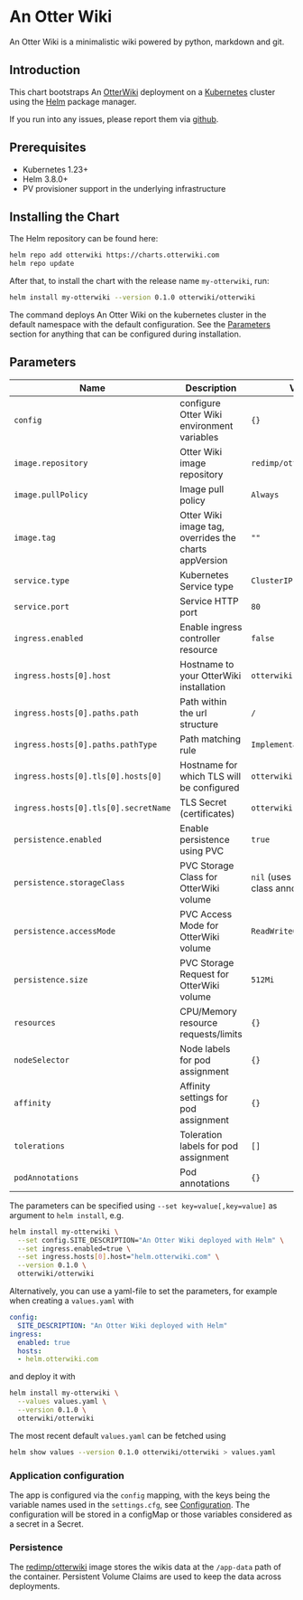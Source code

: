 # An Otter Wiki

An Otter Wiki is a minimalistic wiki powered by python, markdown and git.

## Introduction

This chart bootstraps An [OtterWiki](https://github.com/redimp/otterwiki) deployment
on a [Kubernetes](https://kubernetes.io) cluster using the [Helm](https://helm.sh)
package manager.

If you run into any issues, please report them via [github](https://github.com/redimp/otterwiki/issues).

## Prerequisites

- Kubernetes 1.23+
- Helm 3.8.0+
- PV provisioner support in the underlying infrastructure

## Installing the Chart

The Helm repository can be found here:

```bash
helm repo add otterwiki https://charts.otterwiki.com
helm repo update
```

After that, to install the chart with the release name `my-otterwiki`, run:

```bash
helm install my-otterwiki --version 0.1.0 otterwiki/otterwiki
```

The command deploys An Otter Wiki on the kubernetes cluster in the default namespace
with the default configuration. See the [Parameters](#parameters) section for anything
that can be configured during installation.

## Parameters

| Name                              | Description                                          | Value                                       |
| --------------------------------- | ---------------------------------------------------- | ------------------------------------------- |
| `config`                          | configure Otter Wiki environment variables           | `{}`                                        |
| `image.repository`                | Otter Wiki image repository                          | `redimp/otterwiki`                          |
| `image.pullPolicy`                | Image pull policy                                    | `Always`                                    |
| `image.tag`                       | Otter Wiki image tag, overrides the charts appVersion | `""`                                       |
| `service.type`                    | Kubernetes Service type                              | `ClusterIP`                                 |
| `service.port`                    | Service HTTP port                                    | `80`                                        |
| `ingress.enabled`                 | Enable ingress controller resource                   | `false`                                     |
| `ingress.hosts[0].host`           | Hostname to your OtterWiki installation              | `otterwiki.local`                           |
| `ingress.hosts[0].paths.path`     | Path within the url structure                        | `/`                                         |
| `ingress.hosts[0].paths.pathType` | Path matching rule                                   | `ImplementationSpecific`                    |
| `ingress.hosts[0].tls[0].hosts[0]`  |  Hostname for which TLS will be configured         | `otterwiki.local`                           |
| `ingress.hosts[0].tls[0].secretName` | TLS Secret (certificates)                         | `otterwiki-local-tls`                       |
| `persistence.enabled`             | Enable persistence using PVC                         | `true`                                      |
| `persistence.storageClass`        | PVC Storage Class for OtterWiki volume               | `nil` (uses alpha storage class annotation) |
| `persistence.accessMode`          | PVC Access Mode for OtterWiki volume                 | `ReadWriteOnce`                             |
| `persistence.size`                | PVC Storage Request for OtterWiki volume             | `512Mi`                                     |
| `resources`                       | CPU/Memory resource requests/limits                  | `{}`                                        |
| `nodeSelector`                    | Node labels for pod assignment                       | `{}`                                        |
| `affinity`                        | Affinity settings for pod assignment                 | `{}`                                        |
| `tolerations`                     | Toleration labels for pod assignment                 | `[]`                                        |
| `podAnnotations`                  | Pod annotations                                      | `{}`                                        |


The parameters can be specified using `--set key=value[,key=value]` as argument to `helm install`, e.g.

```bash
helm install my-otterwiki \
  --set config.SITE_DESCRIPTION="An Otter Wiki deployed with Helm" \
  --set ingress.enabled=true \
  --set ingress.hosts[0].host="helm.otterwiki.com" \
  --version 0.1.0 \
  otterwiki/otterwiki
```

Alternatively, you can use a yaml-file to set the parameters, for example when creating a `values.yaml` with

```yaml
config:
  SITE_DESCRIPTION: "An Otter Wiki deployed with Helm"
ingress:
  enabled: true
  hosts:
  - helm.otterwiki.com
```

and deploy it with

```bash
helm install my-otterwiki \
  --values values.yaml \
  --version 0.1.0 \
  otterwiki/otterwiki
```

The most recent default `values.yaml` can be fetched using

```bash
helm show values --version 0.1.0 otterwiki/otterwiki > values.yaml
```

### Application configuration

The app is configured via the `config` mapping, with the keys being the variable names
used in the `settings.cfg`, see [Configuration](https://otterwiki.com/Configuration). The configuration
will be stored in a configMap or those variables considered as a secret in a Secret.

### Persistence

The [redimp/otterwiki](https://hub.docker.com/r/redimp/otterwiki) image stores the wikis
data at the `/app-data` path of the container. Persistent Volume Claims are used to keep the
data across deployments.
